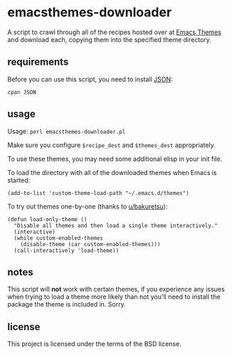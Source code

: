# emacsthemes-downloader

A script to crawl through all of the recipes hosted over at [Emacs Themes](https://emacsthemes.com/) and download each, copying them into the specified theme directory.

## requirements

Before you can use this script, you need to install [JSON](https://metacpan.org/pod/JSON):
```
cpan JSON
```

## usage

Usage: `perl emacsthemes-downloader.pl`

Make sure you configure `$recipe_dest` and `$themes_dest` appropriately.

To use these themes, you may need some additional elisp in your init file.

To load the directory with all of the downloaded themes when Emacs is started:
```
(add-to-list 'custom-theme-load-path "~/.emacs.d/themes")
```

To try out themes one-by-one (thanks to [u/bakuretsu](https://www.reddit.com/r/emacs/comments/30b67j/how_can_you_reset_emacs_to_the_default_theme/cpr8bsn)):
```
(defun load-only-theme ()
  "Disable all themes and then load a single theme interactively."
  (interactive)
  (while custom-enabled-themes
    (disable-theme (car custom-enabled-themes)))
  (call-interactively 'load-theme))
```

## notes

This script will **not** work with certain themes, if you experience any issues when trying to load a theme more likely than not you'll need to install the package the theme is included in. Sorry.

## license

This project is licensed under the terms of the BSD license.

